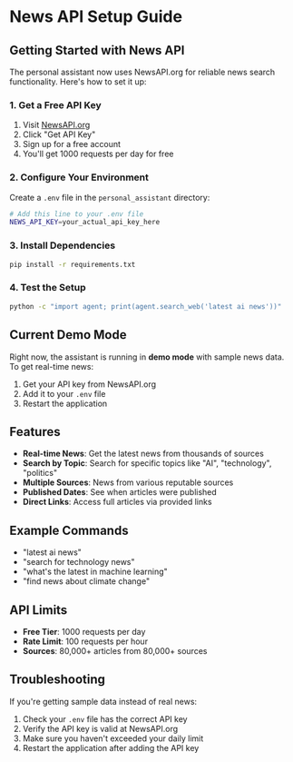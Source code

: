 # News API Setup Guide

## Getting Started with News API

The personal assistant now uses NewsAPI.org for reliable news search functionality. Here's how to set it up:

### 1. Get a Free API Key

1. Visit [NewsAPI.org](https://newsapi.org/)
2. Click "Get API Key" 
3. Sign up for a free account
4. You'll get 1000 requests per day for free

### 2. Configure Your Environment

Create a `.env` file in the `personal_assistant` directory:

```bash
# Add this line to your .env file
NEWS_API_KEY=your_actual_api_key_here
```

### 3. Install Dependencies

```bash
pip install -r requirements.txt
```

### 4. Test the Setup

```bash
python -c "import agent; print(agent.search_web('latest ai news'))"
```

## Current Demo Mode

Right now, the assistant is running in **demo mode** with sample news data. To get real-time news:

1. Get your API key from NewsAPI.org
2. Add it to your `.env` file
3. Restart the application

## Features

- **Real-time News**: Get the latest news from thousands of sources
- **Search by Topic**: Search for specific topics like "AI", "technology", "politics"
- **Multiple Sources**: News from various reputable sources
- **Published Dates**: See when articles were published
- **Direct Links**: Access full articles via provided links

## Example Commands

- "latest ai news"
- "search for technology news" 
- "what's the latest in machine learning"
- "find news about climate change"

## API Limits

- **Free Tier**: 1000 requests per day
- **Rate Limit**: 100 requests per hour
- **Sources**: 80,000+ articles from 80,000+ sources

## Troubleshooting

If you're getting sample data instead of real news:
1. Check your `.env` file has the correct API key
2. Verify the API key is valid at NewsAPI.org
3. Make sure you haven't exceeded your daily limit
4. Restart the application after adding the API key
